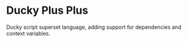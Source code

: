 # Ducky Plus Plus

Ducky script superset language, adding support for dependencies and context variables.
